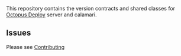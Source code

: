 This repository contains the version contracts and shared classes for [Octopus Deploy][1] server and calamari.

## Issues
Please see [Contributing](CONTRIBUTING.md)

[1]: https://octopus.com
